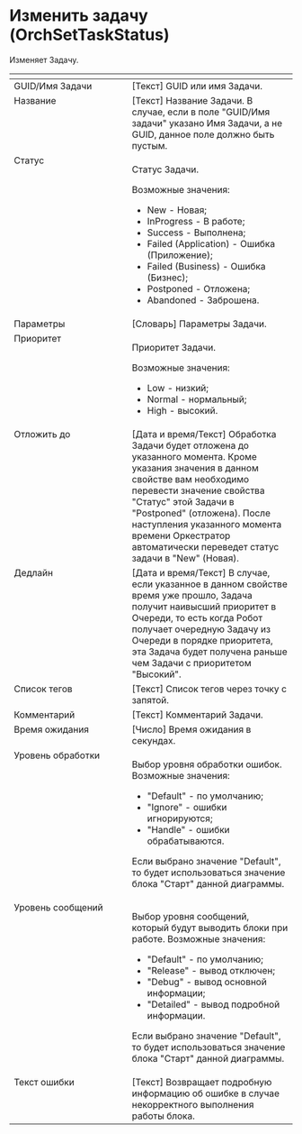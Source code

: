 # Изменить задачу (OrchSetTaskStatus)

Изменяет Задачу.

<table data-header-hidden><thead><tr><th width="194.0833740234375" valign="top"></th><th valign="top"></th></tr></thead><tbody><tr><td valign="top">GUID/Имя Задачи</td><td valign="top">[Текст] GUID или имя Задачи.</td></tr><tr><td valign="top">Название</td><td valign="top">[Текст] Название Задачи. В случае, если в поле "GUID/Имя задачи" указано Имя Задачи, а не GUID, данное поле должно быть пустым.</td></tr><tr><td valign="top">Статус</td><td valign="top"><p>Статус Задачи. </p><p>Возможные значения: </p><ul><li>New - Новая;</li><li>InProgress - В работе; </li><li>Success - Выполнена; </li><li>Failed (Application) - Ошибка (Приложение); </li><li>Failed (Business) - Ошибка (Бизнес); </li><li>Postponed - Отложена; </li><li>Abandoned - Заброшена.</li></ul></td></tr><tr><td valign="top">Параметры</td><td valign="top">[Словарь] Параметры Задачи.</td></tr><tr><td valign="top">Приоритет</td><td valign="top"><p>Приоритет Задачи. </p><p>Возможные значения: </p><ul><li>Low - низкий; </li><li>Normal - нормальный; </li><li>High - высокий.</li></ul></td></tr><tr><td valign="top">Отложить до</td><td valign="top">[Дата и время/Текст] Обработка Задачи будет отложена до указанного момента. Кроме указания значения в данном свойстве вам необходимо перевести значение свойства "Статус" этой Задачи в "Postponed" (отложена). После наступления указанного момента времени Оркестратор автоматически переведет статус задачи в "New" (Новая).</td></tr><tr><td valign="top">Дедлайн</td><td valign="top">[Дата и время/Текст] В случае, если указанное в данном свойстве время уже прошло, Задача получит наивысший приоритет в Очереди, то есть когда Робот получает очередную Задачу из Очереди в порядке приоритета, эта Задача будет получена раньше чем Задачи с приоритетом "Высокий".</td></tr><tr><td valign="top">Список тегов</td><td valign="top">[Текст] Список тегов через точку с запятой.</td></tr><tr><td valign="top">Комментарий</td><td valign="top">[Текст] Комментарий Задачи.</td></tr><tr><td valign="top">Время ожидания</td><td valign="top">[Число] Время ожидания в секундах.</td></tr><tr><td valign="top">Уровень обработки</td><td valign="top"><p>Выбор уровня обработки ошибок. Возможные значения: </p><ul><li>"Default" - по умолчанию; </li><li>"Ignore" - ошибки игнорируются; </li><li>"Handle" - ошибки обрабатываются. </li></ul><p>Если выбрано значение "Default", то будет использоваться значение блока "Старт" данной диаграммы.</p></td></tr><tr><td valign="top">Уровень сообщений</td><td valign="top"><p>Выбор уровня сообщений, который будут выводить блоки при работе. Возможные значения: </p><ul><li>"Default" - по умолчанию; </li><li>"Release" - вывод отключен; </li><li>"Debug" - вывод основной информации; </li><li>"Detailed" - вывод подробной информации. </li></ul><p>Если выбрано значение "Default", то будет использоваться значение блока "Старт" данной диаграммы.</p></td></tr><tr><td valign="top">Текст ошибки</td><td valign="top">[Текст] Возвращает подробную информацию об ошибке в случае некорректного выполнения работы блока.</td></tr></tbody></table>
